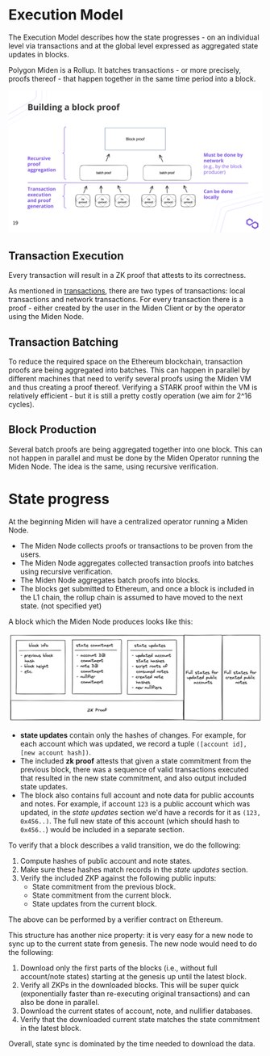 # Execution Model

The Execution Model describes how the state progresses - on an individual level via transactions and at the global level expressed as aggregated state updates in blocks. 

Polygon Miden is a Rollup. It batches transactions - or more precisely, proofs thereof - that happen together in the same time period into a block. 

<p align="center">
  <img src="../diagrams/architecture/execution/Execution.png">
</p>

## Transaction Execution

Every transaction will result in a ZK proof that attests to its correctness.

As mentioned in [transactions](https://0xpolygonmiden.github.io/miden-base/architecture/transactions.html#local-vs-network-transactions), there are two types of transactions: local transactions and network transactions. For every transaction there is a proof - either created by the user in the Miden Client or by the operator using the Miden Node. 


## Transaction Batching
To reduce the required space on the Ethereum blockchain, transaction proofs are being aggregated into batches. This can happen in parallel by different machines that need to verify several proofs using the Miden VM and thus creating a proof thereof. Verifying a STARK proof within the VM is relatively efficient - but it is still a pretty costly operation (we aim for 2^16 cycles).

## Block Production
Several batch proofs are being aggregated together into one block. This can not happen in parallel and must be done by the Miden Operator running the Miden Node. The idea is the same, using recursive verification.


# State progress 
At the beginning Miden will have a centralized operator running a Miden Node.

* The Miden Node collects proofs or transactions to be proven from the users.
* The Miden Node aggregates collected transaction proofs into batches using recursive verification.
* The Miden Node aggregates batch proofs into blocks.
* The blocks get submitted to Ethereum, and once a block is included in the L1 chain, the rollup chain is assumed to have moved to the next state. (not specified yet)

A block which the Miden Node produces looks like this:

<p align="center">
  <img src="../diagrams/architecture/execution/Block.png">
</p>

* **state updates** contain only the hashes of changes. For example, for each account which was updated, we record a tuple `([account id], [new account hash])`.
* The included **zk proof** attests that given a state commitment from the previous block, there was a sequence of valid transactions executed that resulted in the new state commitment, and also output included state updates.
* The block also contains full account and note data for public accounts and notes. For example, if account `123` is a public account which was updated, in the *state updates* section we'd have a records for it as `(123, 0x456..)`. The full new state of this account (which should hash to `0x456..`) would be included in a separate section.

To verify that a block describes a valid transition, we do the following:
1. Compute hashes of public account and note states.
2. Make sure these hashes match records in the *state updates* section.
3. Verify the included ZKP against the following public inputs:
   - State commitment from the previous block.
   - State commitment from the current block.
   - State updates from the current block.

The above can be performed by a verifier contract on Ethereum.

This structure has another nice property: it is very easy for a new node to sync up to the current state from genesis. The new node would need to do the following:
1. Download only the first parts of the blocks (i.e., without full account/note states) starting at the genesis up until the latest block.
2. Verify all ZKPs in the downloaded blocks. This will be super quick (exponentially faster than re-executing original transactions) and can also be done in parallel.
3. Download the current states of account, note, and nullifier databases.
4. Verify that the downloaded current state matches the state commitment in the latest block.

Overall, state sync is dominated by the time needed to download the data.
